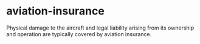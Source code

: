 # aviation-insurance
Physical damage to the aircraft and legal liability arising from its ownership and operation are typically covered by aviation insurance.
